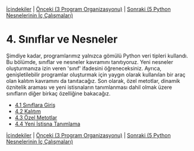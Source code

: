 [İçindekiler](../Contents.md) \| [Önceki (3 Program Organizasyonu)](../03_Program_organization/00_Overview.md) \| [Sonraki (5 Python Nesnelerinin İç Çalışmaları)](../05_Object_model/00_Overview.md)

# 4. Sınıflar ve Nesneler

Şimdiye kadar, programlarımız yalnızca gömülü Python veri tipleri kullandı.  Bu
bölümde, sınıflar ve nesneler kavramını tanıtıyoruz.  Yeni nesneler oluşturmanıza
izin veren 'sınıf' ifadesini öğreneceksiniz.  Ayrıca, genişletilebilir programlar 
oluşturmak için yaygın olarak kullanılan bir araç olan kalıtım kavramını da tanıtacağız.
Son olarak, özel metotlar, dinamik öznitelik araması ve yeni istisnaların tanımlanması 
dahil olmak üzere sınıfların diğer birkaç özelliğine bakacağız.


* [4.1 Sınıflara Giriş](01_Class.md)
* [4.2 Kalıtım](02_Inheritance.md)
* [4.3 Özel Metotlar](03_Special_methods.md)
* [4.4 Yeni İstisna Tanımlama](04_Defining_exceptions.md)

[İçindekiler](../Contents.md) \| [Önceki (3 Program Organizasyonu)](../03_Program_organization/00_Overview.md) \| [Sonraki (5 Python Nesnelerinin İç Çalışmaları)](../05_Object_model/00_Overview.md)